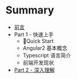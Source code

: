 # Summary

* [前言](README.md)
* Part 1 - 快速上手
   * Quick Start
   * Angular2 基本概念
   * Typescript 语言简介
   * 前端开发现状
* [Part 2 - 深入理解](part_1_-_kuai_su_shang_shou.md)

